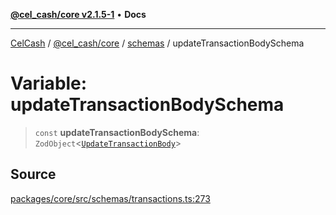 [**@cel_cash/core v2.1.5-1**](../../README.md) • **Docs**

***

[CelCash](../../../../README.md) / [@cel\_cash/core](../../README.md) / [schemas](../README.md) / updateTransactionBodySchema

# Variable: updateTransactionBodySchema

> `const` **updateTransactionBodySchema**: `ZodObject`\<[`UpdateTransactionBody`](../../index/type-aliases/UpdateTransactionBody.md)\>

## Source

[packages/core/src/schemas/transactions.ts:273](https://github.com/Pyxlab/celcash/blob/9dbc7013720b05f34ded33140fbf1d827b403eea/packages/core/src/schemas/transactions.ts#L273)
